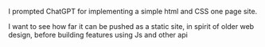 I prompted ChatGPT for implementing a simple html and CSS one page site. 

I want to see how far it can be pushed as a static site, in spirit of older web design, before building features using Js and other api
